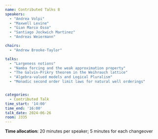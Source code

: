 ```yaml
---
name: Contributed Talks 8
speakers: 
  - "Andrea Volpi"
  - "Maxwell Levine"
  - "Gian Marco Osso"
  - "Santiago Jockwich Martinez"
  - "Andreas Weiermann"

chairs:
  - "Andrew Brooke-Taylor"

talks: 
  - "Largeness notions"
  - "Namba forcing and the weak approximation property"
  - "The Galvin-Prikry theorem in the Weihrauch lattice"
  - "Algebra-valued models and Logical Pluralism"
  - "Monadic second order limit laws for natural well orderings"


categories:
  - Contributed Talk
time_start: '14:00'
time_end: '16:00'
talk_date: 2024-06-26
room: J335
---
```

**Time allocation:** 20 minutes per speaker; 5 minutes for each changeover
